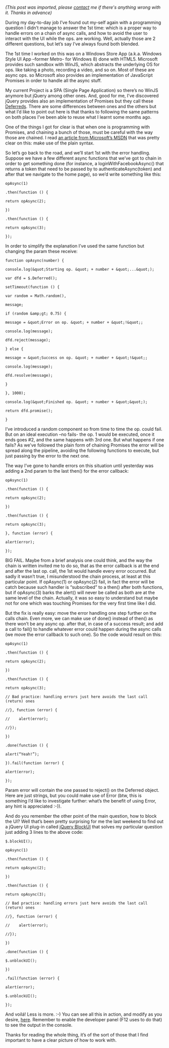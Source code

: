 *(This post was imported, please [contact](/?i=contact) me if there's anything wrong with it. Thanks in advance)*

<div>

During my day-to-day job I’ve found out my-self again with a programming question I didn’t manage to answer the 1st time: which is a proper way to handle errors on a chain of async calls, and how to avoid the user to interact with the UI while the ops. are working. Well, actually those are 2 different questions, but let’s say I’ve always found both blended.

</div>
The 1st time I worked on this was on a Windows Store App (a.k.a. Windows Style UI App –former Metro- for Windows 8) done with HTML5. Microsoft provides such sandbox with WinJS, which abstracts the underlying OS for ops. like taking a photo, recording a video, and so on. Most of these are async ops. so Microsoft also provides an implementation of JavaScript Promises in order to handle all the async stuff.

My current Project is a SPA (Single Page Application) so there’s no WinJS anymore but jQuery among other ones. And, good for me, I’ve discovered jQuery provides also an implementation of Promises but they call these <a href="http://api.jquery.com/category/deferred-object/">Deferreds</a>. There are some differences between ones and the others but what I’d like to point out here is that thanks to following the same patterns on both places I’ve been able to reuse what I learnt some months ago.

One of the things I got for clear is that when one is programming with Promises, and chaining a bunch of those, must be careful with the way those are chained. I read <a href="http://msdn.microsoft.com/en-us/library/windows/apps/hh700334.aspx">an article from Microsoft’s MSDN</a> that was pretty clear on this: make use of the plain syntax.

So let’s go back to the road, and we’ll start 1st with the error handling. Suppose we have a few different async functions that we’ve got to chain in order to get something done (for instance, a loginWithFacebookAsync() that returns a token that need to be passed by to authenticateAsync(token) and after that we navigate to the home page), so we’d write something like this:

```c-sharp
opAsync(1)

.then(function () {

return opAsync(2);

})

.then(function () {

return opAsync(3);

});
```

In order to simplify the explanation I’ve used the same function but changing the param these receive:

```c-sharp
function opAsync(number) {

console.log(&quot;Starting op. &quot; + number + &quot;...&quot;);

var dfd = $.Deferred();

setTimeout(function () {

var random = Math.random(),

message;

if (random &amp;gt; 0.75) {

message = &quot;Error on op. &quot; + number + &quot;!&quot;;

console.log(message);

dfd.reject(message);

} else {

message = &quot;Success on op. &quot; + number + &quot;!&quot;;

console.log(message);

dfd.resolve(message);

}

}, 1000);

console.log(&quot;Finished op. &quot; + number + &quot;&quot;);

return dfd.promise();

}
```

I’ve introduced a random component so from time to time the op. could fail. But on an ideal execution –no fails- the op. 1 would be executed, once it ends goes #2, and the same happens with 3rd one. But what happens if one fails? As we’ve followed the plain form of chaining Promises the error will be spread along the pipeline, avoiding the following functions to execute, but just passing by the error to the next one.

The way I’ve gone to handle errors on this situation until yesterday was adding a 2nd param to the last then() for the error callback:

```c-sharp
opAsync(1)

.then(function () {

return opAsync(2);

})

.then(function () {

return opAsync(3);

}, function (error) {

alert(error);

});
```

BIG FAIL. Maybe from a brief analysis one could think, and the way the chain is written invited me to do so, that as the error callback is at the end and after the last op. call, the 1st would handle every error occurred. But sadly it wasn’t true, I misunderstood the chain process, at least at this particular point. If opAsync(1) or opAsync(2) fail, in fact the error will be catch because such handler is “subscribed” to a then() after both functions, but if opAsync(3) barks the alert() will never be called as both are at the same level of the chain. Actually, it was so easy to understand but maybe not for one which was touching Promises for the very first time like I did.

But the fix is really easy: move the error handling one step further on the calls chain. Even more, we can make use of done() instead of then() as there won’t be any async op. after that, in case of a success result; and add a call to fail() to handle whatever error could happen during the async calls (we move the error callback to such one). So the code would result on this:

```c-sharp
opAsync(1)

.then(function () {

return opAsync(2);

})

.then(function () {

return opAsync(3);

// Bad practice: handling errors just here avoids the last call (return) ones

//}, function (error) {

//    alert(error);

//});

})

.done(function () {

alert(“Yeah!”);

}).fail(function (error) {

alert(error);

});
```

Param error will contain the one passed to reject() on the Deferred object. Here are just strings, but you could make use of Error (btw, this is something I’d like to investigate further: what’s the benefit of using Error, any hint is appreciated :-)).

And do you remember the other point of the main question, how to block the UI? Well that’s been pretty surprising for me the last weekend to find out a jQuery UI plug-in called <a href="http://www.malsup.com/jquery/block/">jQuery BlockUI</a> that solves my particular question just adding 3 lines to the above code:

```c-sharp
$.blockUI();

opAsync(1)

.then(function () {

return opAsync(2);

})

.then(function () {

return opAsync(3);

// Bad practice: handling errors just here avoids the last call (return) ones

//}, function (error) {

//    alert(error);

//});

})

.done(function () {

$.unblockUI();

})

.fail(function (error) {

alert(error);

$.unblockUI();

});
```

And voilá! Less is more. :-) You can see all this in action, and modify as you desire, <a href="http://jsfiddle.net/HVH8Z/">here</a>. Remember to enable the developer panel (F12 uses to do that) to see the output in the console.

Thanks for reading the whole thing, it’s of the sort of those that I find important to have a clear picture of how to work with.